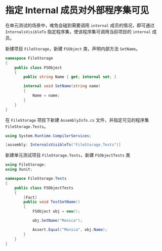 # 指定 Internal 成员对外部程序集可见

在单元测试的场景中，难免会碰到需要调用  `internal` 成员的情况，即可通过 `InternalsVisibleTo` 指定程序集，使该程序集可调用当前项目的 `internal` 成员。

新建项目 `FileStorage`，新建 `FSObject` 类，声明内部方法 `SetName`。

```c#
namespace FileStorage
{
    public class FSObject
    {
        public string Name { get; internal set; }

        internal void SetName(string name)
        {
            Name = name;
        }
    }
}
```

在 `FileStorage` 项目下新建 `AssemblyInfo.cs` 文件，并指定可见的程序集 `FileStorage.Tests`。

```c#
using System.Runtime.CompilerServices;

[assembly: InternalsVisibleTo("FileStorage.Tests")]
```

新建单元测试项目 `FileStorage.Tests`，新建 `FSObjectTests` 类

```c#
using FileStorage;
using Xunit;

namespace FileStorage.Tests
{
    public class FSObjectTests
    {
        [Fact]
        public void TestSetName()
        {
            FSObject obj = new();

            obj.SetName("Monica");

            Assert.Equal("Monica", obj.Name);
        }
    }
}
```

